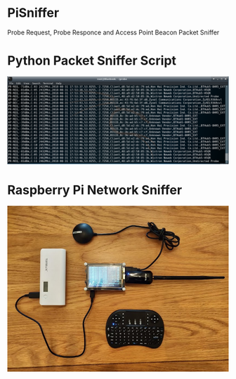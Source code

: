 # PiSniffer

Probe Request, Probe Responce and Access Point Beacon Packet Sniffer

# Python Packet Sniffer Script
![Packet Sniffer Script](/img/PiSniff.png)
# Raspberry Pi Network Sniffer
![Network Sniffer](/img/PiSniffer.jpg)

